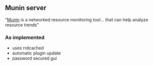 ## Munin server

"[Munin][1] is a networked resource monitoring tool... that can help analyze resource trends"

### As implemented

* uses rrdcached
* automatic plugin update
* password secured gui


[1]: https://munin-monitoring.org/
